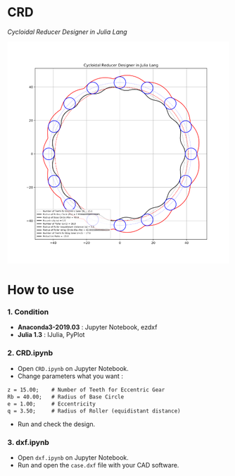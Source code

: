 # CRD

_Cycloidal Reducer Designer in Julia Lang_

![](CRD.png)

# How to use

### 1. Condition

* __Anaconda3-2019.03__ : Jupyter Notebook, ezdxf
* __Julia 1.3__ : IJulia, PyPlot

### 2. CRD.ipynb

* Open `CRD.ipynb` on Jupyter Notebook.
* Change parameters what you want :

```
z = 15.00;    # Number of Teeth for Eccentric Gear
Rb = 40.00;   # Radius of Base Circle
e = 1.00;     # Eccentricity
q = 3.50;     # Radius of Roller (equidistant distance)
```

* Run and check the design.

### 3. dxf.ipynb

* Open `dxf.ipynb` on Jupyter Notebook.
* Run and open the `case.dxf` file with your CAD software.
